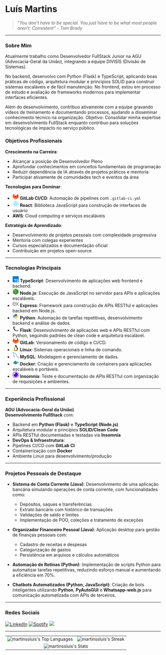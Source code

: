 # Luís Martins  

> *"You don’t have to be special. You just have to be what most people aren’t: Consistent" - Tom Brady*  

---

### Sobre Mim  

Atualmente trabalho como Desenvolvedor FullStack Junior na AGU (Advocacia-Geral da União), integrando a equipe DIVISIS (Divisão de Sistemas).

No backend, desenvolvo com Python (Flask) e TypeScript, aplicando boas práticas de código, arquitetura modular e princípios SOLID para construir sistemas escaláveis e de fácil manutenção. No frontend, estou em processo de estudo e avaliação de frameworks modernos para implementar interfaces eficientes.

Além do desenvolvimento, contribuo ativamente com a equipe gravando vídeos de treinamento e documentando processos, ajudando a disseminar conhecimento técnico na organização.
Objetivo: Consolidar minha expertise em desenvolvimento FullStack enquanto contribuo para soluções tecnológicas de impacto no serviço público.

### Objetivos Profissionais  

**Crescimento na Carreira**:  
- Alcançar a posição de Desenvolvedor Pleno  
- Aprofundar conhecimentos em conceitos fundamentais de programação  
- Reduzir dependência de IA através de projetos práticos e mentoria  
- Participar ativamente de comunidades tech e eventos da área  

**Tecnologias para Dominar**:  
 
- <img src="https://raw.githubusercontent.com/devicons/devicon/master/icons/gitlab/gitlab-original.svg" alt="GitLab CI/CD" width="20" height="20" /> **GitLab CI/CD**: Automação de pipelines com `.gitlab-ci.yml`  
- <img src="https://raw.githubusercontent.com/devicons/devicon/master/icons/react/react-original.svg" alt="React" width="20" height="20" /> **React**: Biblioteca JavaScript para construção de interfaces de usuário
- **AWS**: Cloud computing e serviços escaláveis  

**Estratégia de Aprendizado**:  
- Desenvolvimento de projetos pessoais com complexidade progressiva  
- Mentoria com colegas experientes  
- Cursos especializados e documentação oficial  
- Contribuição em projetos open-source
---

### Tecnologias Principais  

- <img src="https://raw.githubusercontent.com/devicons/devicon/master/icons/typescript/typescript-original.svg" alt="TypeScript" width="20" height="20" /> **TypeScript**: Desenvolvimento de aplicações web frontend e backend.  
- <img src="https://raw.githubusercontent.com/devicons/devicon/master/icons/nodejs/nodejs-original.svg" alt="Node.js" width="20" height="20" /> **Node.js**: Execução de JavaScript no servidor para APIs e aplicações escaláveis.  
- <img src="https://raw.githubusercontent.com/devicons/devicon/master/icons/express/express-original.svg" alt="Express" width="20" height="20" /> **Express**: Framework para construção de APIs RESTful e aplicações backend em Node.js.
- <img src="https://raw.githubusercontent.com/devicons/devicon/master/icons/python/python-original.svg" alt="Python" width="20" height="20" /> **Python**: Automação de tarefas repetitivas, desenvolvimento backend e análise de dados.  
- <img src="https://raw.githubusercontent.com/devicons/devicon/master/icons/flask/flask-original.svg" alt="Flask" width="20" height="20" /> **Flask**: Desenvolvimento de aplicações web e APIs RESTful com Python, seguindo padrões de clean code e arquitetura escalável.  
- <img src="https://raw.githubusercontent.com/devicons/devicon/master/icons/gitlab/gitlab-original.svg" alt="GitLab" width="20" height="20" /> **GitLab**: Versionamento de código e CI/CD.  
- <img src="https://raw.githubusercontent.com/devicons/devicon/master/icons/linux/linux-original.svg" alt="Linux" width="20" height="20" /> **Linux**: Sistemas operacionais e linha de comando.  
- <img src="https://raw.githubusercontent.com/devicons/devicon/master/icons/mysql/mysql-original.svg" alt="MySQL" width="20" height="20" /> **MySQL**: Modelagem e gerenciamento de dados.  
- <img src="https://raw.githubusercontent.com/devicons/devicon/master/icons/docker/docker-original.svg" alt="Docker" width="20" height="20" /> **Docker**: Criação e gerenciamento de containers para aplicações escaláveis e portáveis.  
- <img src="https://raw.githubusercontent.com/devicons/devicon/master/icons/insomnia/insomnia-original.svg" alt="Insomnia" width="20" height="20" /> **Insomnia**: Teste e documentação de APIs RESTful com organização de requisições e ambientes.  
---

### Experiência Profissional  

**AGU (Advocacia-Geral da União)**  
**Desenvolvimento FullStack** com:
  - Backend em **Python (Flask)** e **TypeScript (Node.js)**
  - Arquitetura modular e princípios **SOLID/Clean Code**
  - APIs RESTful documentadas e testadas via **Insomnia**
  - **DevOps & Infraestrutura**:
  - Pipelines CI/CD com **GitLab CI**
  - Containerização com **Docker**
  - Ambiente Linux para desenvolvimento/produção

---

### Projetos  Pessoais de Destaque  

- **Sistema de Conta Corrente (Java)**: Desenvolvimento de uma aplicação bancária simulando operações de conta corrente, com funcionalidades como:
  - Depósitos, saques e transferências
  - Extrato bancário com histórico de transações
  - Validações de saldo e limites
  - Implementação de POO, coleções e tratamento de exceções

- **Organizador Financeiro Pessoal (Java)**: Aplicação desktop para gestão de finanças pessoais com:
  - Cadastro de receitas e despesas
  - Categorização de gastos
  - Persistência em arquivos e cálculos automáticos

- **Automação de Rotinas (Python)**: Implementação de scripts Python para automatizar tarefas repetitivas, reduzindo esforço manual e aumentando a eficiência em 70%.  
- **Chatbots Automatizados (Python, JavaScript)**: Criação de bots inteligentes utilizando **Python**, **PyAutoGUI** e **Whatsapp-web.js** para comunicação automatizada com APIs de terceiros.  

---

### Redes Sociais  

[![LinkedIn](https://img.shields.io/badge/LinkedIn-0077B5?style=for-the-badge&logo=linkedin&logoColor=fff)](https://www.linkedin.com/in/martinssluiss) [![Spotify](https://img.shields.io/badge/Spotify-%231DB954?style=for-the-badge&logo=spotify&logoColor=fff)](https://open.spotify.com/user/22khipvilsnydxcso532oh3ly?si=47faca65428e407f)  <a href="mailto:martinssluis.lhml@gmail.com"><img src="https://img.shields.io/badge/-Gmail-%23333?style=for-the-badge&logo=gmail&logoColor=white" target="_blank"></a>

---  
<table>
  <tr>
    <td>
      <img src="https://github-readme-stats.vercel.app/api/top-langs/?username=martinssluis&theme=vue-dark&show_icons=true&hide_border=true&layout=compact" alt="martinssluis's Top Languages" />
    </td>
    <td>
      <img src="https://github-readme-streak-stats.herokuapp.com/?user=martinssluis&theme=vue-dark&hide_border=true" alt="martinssluis's Streak" />
    </td>
  </tr>
  <tr>
    <td colspan="2" align="center">
      <img src="https://github-readme-stats.vercel.app/api?username=martinssluis&theme=vue-dark&show_icons=true&hide_border=true&count_private=true" alt="martinssluis's Stats" />
    </td>
  </tr>
</table>
